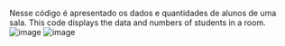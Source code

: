 Nesse código é apresentado os dados e quantidades de alunos de uma sala.
This code displays the data and numbers of students in a room.
![image](https://user-images.githubusercontent.com/105609972/184554096-7d38bcc0-a675-489e-ab4a-dce1e187d646.png)
![image](https://user-images.githubusercontent.com/105609972/184554100-0223ef27-2c7b-470e-aa18-7d27e9334557.png)
